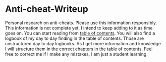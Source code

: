 # Anti-cheat-Writeup
Personal research on anti-cheats. Please use this information responsibly. This information is not complete yet, I intend to keep adding to it as time goes on. You can start reading from [table of contents](src/TableOfContents.md). You will also find a logbook of my day to day finding in the table of contents. Those are unstructured day to day logbooks. As I get more information and knowledge I will structure them in the correct chapters in the table of contents. Feel free to correct me if I make any mistakes, I am just a student learning.